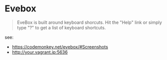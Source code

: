 # Evebox

> EveBox is built around keyboard shorcuts. Hit the "Help" link or simply type "?" to get a list of keyboard shortcuts.

see:

* https://codemonkey.net/evebox/#Screenshots
* http://your.vagrant.ip:5636
